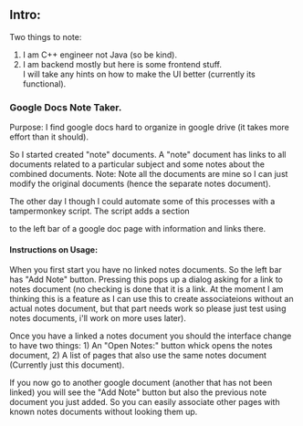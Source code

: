 ## Intro:

Two things to note:

1. I am C++ engineer not Java (so be kind).
2. I am backend mostly but here is some frontend stuff.   
   I will take any hints on how to make the UI better (currently its functional).

### Google Docs Note Taker.

Purpose: I find google docs hard to organize in google drive (it takes more effort than it should).

So I started created "note" documents. A "note" document has links to all documents related to a particular subject and some notes about the combined documents. Note: Note all the documents are mine so I can just modify the original documents (hence the separate notes document).

The other day I though I could automate some of this processes with a tampermonkey script. The script adds a section <div id="GDNTNotesContainer"> to the left bar of a google doc page with information and links there.

#### Instructions on Usage:
When you first start you have no linked notes documents. So the left bar has "Add Note" button. Pressing this pops up a dialog asking for a link to notes document (no checking is done that it is a link. At the moment I am thinking this is a feature as I can use this to create associateions without an actual notes document, but that part needs work so please just test using notes documents, i'll work on more uses later).

Once you have a linked a notes document you should the interface change to have two things: 1) An "Open Notes:" button whick opens the notes document, 2) A list of pages that also use the same notes document (Currently just this document).

If you now go to another google document (another that has not been linked) you will see the "Add Note" button but also the previous note document you just added. So you can easily associate other pages with known notes documents without looking them up.

